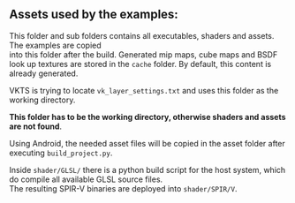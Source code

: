 Assets used by the examples:
----------------------------

This folder and sub folders contains all executables, shaders and assets. The examples are copied  
into this folder after the build. Generated mip maps, cube maps and BSDF look up textures are stored in the `cache` folder.
By default, this content is already generated.

VKTS is trying to locate `vk_layer_settings.txt` and uses this folder as the working directory.     
  
__This folder has to be the working directory, otherwise shaders and assets are not found__.  
  
Using Android, the needed asset files will be copied in the asset folder after executing `build_project.py`.

Inside `shader/GLSL/` there is a python build script for the host system, which do compile all available GLSL source files.  
The resulting SPIR-V binaries are deployed into `shader/SPIR/V`.  
